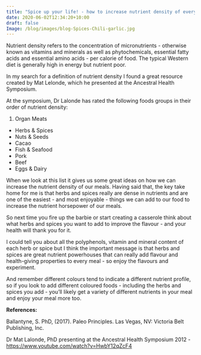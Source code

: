 ```yaml
---
title: "Spice up your life! - how to increase nutrient density of every meal with herbs and spices"
date: 2020-06-02T12:34:20+10:00
draft: false
Image: /blog/images/blog-Spices-Chili-garlic.jpg
---
```






Nutrient density refers to the concentration of micronutrients - otherwise known as vitamins and minerals as well as phytochemicals, essential fatty acids and essential amino acids - per calorie of food. The typical Western diet is generally high in energy but nutrient poor.

In my search for a definition of nutrient density I found a great resource created by Mat Lelonde, which he presented at the Ancestral Health Symposium.

At the symposium, Dr Lalonde has rated the following foods groups in their order of nutrient density:

1. Organ Meats
* Herbs & Spices
* Nuts & Seeds
* Cacao
* Fish & Seafood
* Pork
* Beef
* Eggs & Dairy


When we look at this list it gives us some great ideas on how we can increase the nutrient density of our meals. Having said that, the key take home for me is that herbs and spices really are dense in nutrients and are one of the easiest - and most enjoyable - things we can add to our food to increase the nutrient horsepower of our meals. 

So next time you fire up the barbie or start creating a casserole think about what herbs and spices you want to add to improve the flavour - and your health will thank you for it. 

I could tell you about all the polyphenols, vitamin and mineral content of each herb or spice but I think the important message is that herbs and spices are great nutrient powerhouses that can really add flavour and health-giving properties to every meal - so enjoy the flavours and experiment.

And remember different colours tend to indicate a different nutrient profile, so if you look to add different coloured foods - including the herbs and spices you add - you’ll likely get a variety of different nutrients in your meal and enjoy your meal more too. 

__References:__Ballantyne, S. PhD, (2017). Paleo Principles. Las Vegas, NV: Victoria Belt Publishing, Inc.

Dr Mat Lalonde, PhD presenting at the Ancestral Health Symposium 2012 - https://www.youtube.com/watch?v=HwbY12qZcF4   
